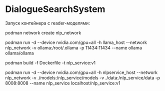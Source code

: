 # DialogueSearchSystem

Запуск контейнера с reader-моделями:

podman network create nlp_network

podman run -d --device nvidia.com/gpu=all -h llama_host --network nlp_network -v ollama:/root/.ollama -p 11434:11434 --name ollama ollama/ollama

podman build -f Dockerfile -t nlp_service:v1

podman run -d --device nvidia.com/gpu=all -h nlpservice_host --network nlp_network -v ./models:/nlp_service/models -v ./data:/nlp_service/data -p 8008:8008 --name nlp_service localhost/nlp_service:v1